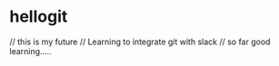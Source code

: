 # hellogit
// this is my future
// Learning to integrate git with slack
// so far good learning.....
